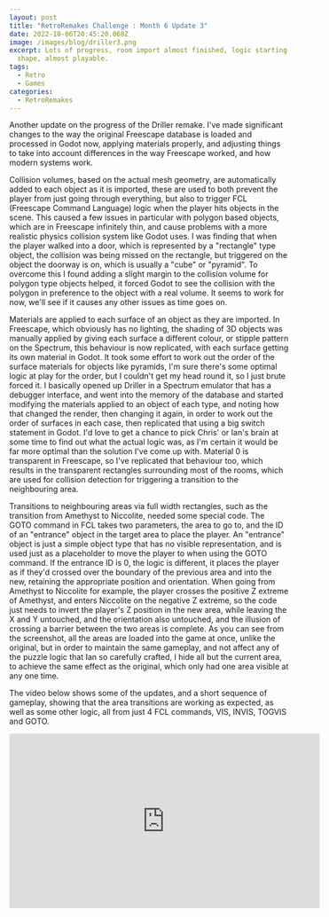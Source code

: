 ```yaml
---
layout: post
title: "RetroRemakes Challenge : Month 6 Update 3"
date: 2022-10-06T20:45:20.068Z
image: /images/blog/driller3.png
excerpt: Lots of progress, room import almost finished, logic starting to take
  shape, almost playable.
tags:
  - Retro
  - Games
categories:
  - RetroRemakes
---
```

A﻿nother update on the progress of the Driller remake. I've made significant changes to the way the original Freescape database is loaded and processed in Godot now, applying materials properly, and adjusting things to take into account differences in the way Freescape worked, and how modern systems work.

C﻿ollision volumes, based on the actual mesh geometry, are automatically added to each object as it is imported, these are used to both prevent the player from just going through everything, but also to trigger FCL  (Freescape Command Language) logic when the player hits objects in the scene. This caused a few issues in particular with polygon based objects, which are in Freescape infinitely thin, and cause problems with a more realistic physics collision system like Godot uses. I was finding that when the player walked into a door, which is represented by a "rectangle" type object, the collision was being missed on the rectangle, but triggered on the object the doorway is on, which is usually a "cube" or "pyramid". To overcome this I found adding a slight margin to the collision volume for polygon type objects helped, it forced Godot to see the collision with the polygon in preference to the object with a real volume. It seems to work for now, we'll see if it causes any other issues as time goes on.

M﻿aterials are applied to each surface of an object as they are imported. In Freescape, which obviously has no lighting, the shading of 3D objects was manually applied by giving each surface a different colour, or stipple pattern on the Spectrum, this behaviour is now replicated, with each surface getting its own material in Godot. It took some effort to work out the order of the surface materials for objects like pyramids, I'm sure there's some optimal logic at play for the order, but I couldn't get my head round it, so I just brute forced it. I basically opened up Driller in a Spectrum emulator that has a debugger interface, and went into the memory of the database and started modifying the materials applied to an object of each type, and noting how that changed the render, then changing it again, in order to work out the order of surfaces in each case, then replicated that using a big switch statement in Godot. I'd love to get a chance to pick Chris' or Ian's brain at some time to find out what the actual logic was, as I'm certain it would be far more optimal than the solution I've come up with. Material 0 is transparent in Freescape, so I've replicated that behaviour too, which results in the transparent rectangles surrounding most of the rooms, which are used for collision detection for triggering a transition to the neighbouring area.

T﻿ransitions to neighbouring areas via full width rectangles, such as the transition from Amethyst to Niccolite, needed some special code. The GOTO command in FCL takes two parameters, the area to go to, and the ID of an "entrance" object in the target area to place the player. An "entrance" object is just a simple object type that has no visible representation, and is used just as a placeholder to move the player to when using the GOTO command. If the entrance ID is 0, the logic is different, it places the player as if they'd crossed over the boundary of the previous area and into the new, retaining the appropriate position and orientation. When going from Amethyst to Niccolite for example, the player crosses the positive Z extreme of Amethyst, and enters Niccolite on the negative Z extreme, so the code just needs to invert the player's Z position in the new area, while leaving the X and Y untouched, and the orientation also untouched, and the illusion of crossing a barrier between the two areas is complete. As you can see from the screenshot, all the areas are loaded into the game at once, unlike the original, but in order to maintain the same gameplay, and not affect any of the puzzle logic that Ian so carefully crafted, I hide all but the current area, to achieve the same effect as the original, which only had one area visible at any one time.

T﻿he video below shows some of the updates, and a short sequence of gameplay, showing that the area transitions are working as expected, as well as some other logic, all from just 4 FCL commands, VIS, INVIS, TOGVIS and GOTO.

<iframe width="560" height="315" src="https://www.youtube.com/embed/2we4W15XodQ" title="YouTube video player" frameborder="0" allow="accelerometer; autoplay; clipboard-write; encrypted-media; gyroscope; picture-in-picture" allowfullscreen></iframe>